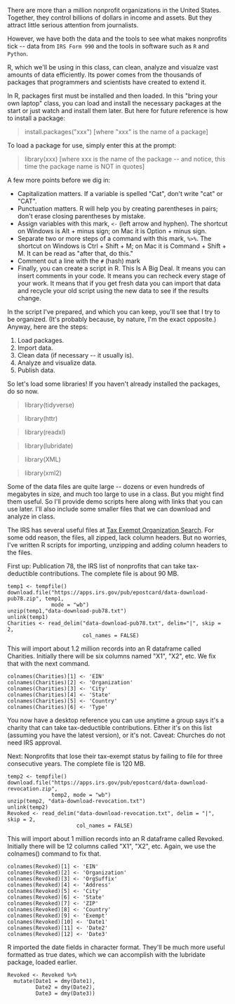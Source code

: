 There are more than a million nonprofit organizations in the United States. Together, they control billions of dollars in income and assets. But they attract little serious attention from journalists.

However, we have both the data and the tools to see what makes nonprofits tick -- data from <code>IRS Form 990</code> and the tools in software such as <code>R</code> and <code>Python</code>.

R, which we'll be using in this class, can clean, analyze and visualze vast amounts of data efficiently. Its power comes from the thousands of packages that programmers and scientists have created to extend it. 

In R, packages first must be installed and then loaded. In this "bring your own laptop" class, you can load and install the necessary packages at the start or just watch and install them later. But here for future reference is how to install a package:

> install.packages("xxx")  [where "xxx" is the name of a package]

To load a package for use, simply enter this at the prompt:

> library(xxx) [where xxx is the name of the package -- and notice, this time the package name is NOT in quotes]

A few more points before we dig in:

* Capitalization matters. If a variable is spelled "Cat", don't write "cat" or "CAT". 
* Punctuation matters. R will help you by creating parentheses in pairs; don't erase closing parentheses by mistake.
* Assign variables with this mark, <code><-</code> (left arrow and hyphen). The shortcut on Windows is Alt + minus sign; on Mac it is Option + minus sign.
* Separate two or more steps of a command with this mark, <code>%>%</code>. The shortcut on Windows is Ctrl + Shift + M; on Mac it is Command + Shift + M. It can be read as "after that, do this."
* Comment out a line with the <code>#</code> (hash) mark
* Finally, you can create a script in R. This Is A Big Deal. It means you can insert comments in your code. It means you can recheck every stage of your work. It means that if you get fresh data you can import that data and recycle your old script using the new data to see if the results change.

In the script I've prepared, and which you can keep, you'll see that I try to be organized. (It's probably because, by nature, I'm the exact opposite.) Anyway, here are the steps:

1. Load packages.
2. Import data.
3. Clean data (if necessary -- it usually is).
4. Analyze and visualize data.
5. Publish data.

So let's load some libraries! If you haven't already installed the packages, do so now. 

> library(tidyverse)
  
> library(httr)
  
> library(readxl)
  
> library(lubridate)
  
> library(XML)
  
> library(xml2)
  
Some of the data files are quite large -- dozens or even hundreds of megabytes in size, and much too large to use in a class. But you might find them useful. So I'll provide demo scripts here along with links that you can use later. I'll also include some smaller files that we can download and analyze in class.
  
The IRS has several useful files at [Tax Exempt Organization Search](https://www.irs.gov/charities-non-profits/tax-exempt-organization-search). For some odd reason, the files, all zipped, lack column headers. But no worries, I've written R scripts for importing, unzipping and adding column headers to the files.

First up: Publication 78, the IRS list of nonprofits that can take tax-deductible contributions. The complete file is about 90 MB.
  
```
temp1 <- tempfile()
download.file("https://apps.irs.gov/pub/epostcard/data-download-pub78.zip", temp1, 
              mode = "wb")
unzip(temp1,"data-download-pub78.txt") 
unlink(temp1)
Charities <- read_delim("data-download-pub78.txt", delim="|", skip = 2, 
                        col_names = FALSE)
  ```

This will import about 1.2 million records into an R dataframe called Charities. Initially there will be six columns named "X1", "X2", etc. We fix that with the next command.
  
```
colnames(Charities)[1] <- 'EIN'
colnames(Charities)[2] <- 'Organization'
colnames(Charities)[3] <- 'City'
colnames(Charities)[4] <- 'State'
colnames(Charities)[5] <- 'Country'
colnames(Charities)[6] <- 'Type'
  ```

You now have a desktop reference you can use anytime a group says it's a charity that can take tax-deductible contributions. Either it's on this list (assuming you have the latest version), or it's not. Caveat: Churches do not need IRS approval.
  
Next: Nonprofits that lose their tax-exempt status by failing to file for three consecutive years. The complete file is 120 MB.
  
```
temp2 <- tempfile()
download.file("https://apps.irs.gov/pub/epostcard/data-download-revocation.zip", 
              temp2, mode = "wb")
unzip(temp2, "data-download-revocation.txt")
unlink(temp2)
Revoked <- read_delim("data-download-revocation.txt", delim = "|", skip = 2,
                      col_names = FALSE)
```
  
This will import about 1 million records into an R dataframe called Revoked. Initially there will be 12 columns called "X1", "X2", etc. Again, we use the colnames() command to fix that.
  
```
colnames(Revoked)[1] <- 'EIN'
colnames(Revoked)[2] <- 'Organization'
colnames(Revoked)[3] <- 'OrgSuffix'
colnames(Revoked)[4] <- 'Address'
colnames(Revoked)[5] <- 'City'
colnames(Revoked)[6] <- 'State'
colnames(Revoked)[7] <- 'ZIP'
colnames(Revoked)[8] <- 'Country'
colnames(Revoked)[9] <- 'Exempt'
colnames(Revoked)[10] <- 'Date1'
colnames(Revoked)[11] <- 'Date2'
colnames(Revoked)[12] <- 'Date3'
```
  
R imported the date fields in character format. They'll be much more useful formatted as true dates, which we can accomplish with the lubridate package, loaded earlier.
  
```
Revoked <- Revoked %>% 
  mutate(Date1 = dmy(Date1),
         Date2 = dmy(Date2),
         Date3 = dmy(Date3))
```
  

  
  
 
  
  
